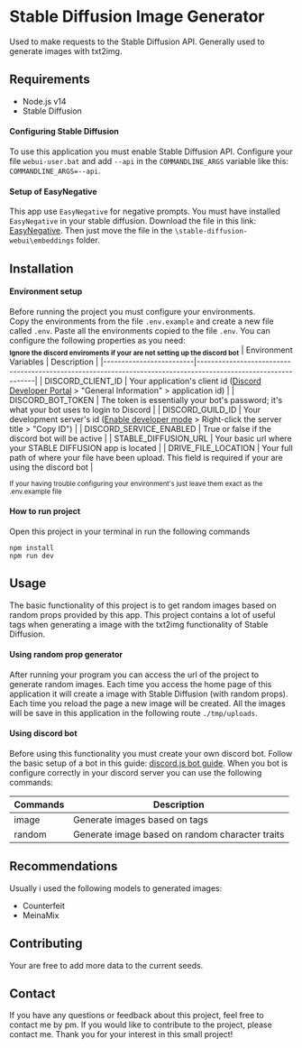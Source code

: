 # Stable Diffusion Image Generator
Used to make requests to the Stable Diffusion API. Generally used to generate images with txt2img.

## Requirements
- Node.js v14
- Stable Diffusion

#### Configuring Stable Diffusion
To use this application you must enable Stable Diffusion API. 
Configure your file `webui-user.bat` and add `--api` in the `COMMANDLINE_ARGS` variable like this: `COMMANDLINE_ARGS=--api`.

#### Setup of EasyNegative
This app use `EasyNegative` for negative prompts. You must have installed `EasyNegative` in your stable diffusion. Download the file in this link: [EasyNegative](https://huggingface.co/datasets/gsdf/EasyNegative). Then just move the file in the `\stable-diffusion-webui\embeddings` folder.


## Installation

#### Environment setup
Before running the project you must configure your environments.\
Copy the environments from the file `.env.example` and create a new file called `.env`. Paste all the environments copied to the file `.env`.
You can configure the following properties as you need:\
****<sub>Ignore the discord enviroments if your are not setting up the discord bot</sub>****
| Environment Variables   | Description                                                                                                   |
|-------------------------|---------------------------------------------------------------------------------------------------------------|
| DISCORD_CLIENT_ID       | Your application's client id ([Discord Developer Portal](https://discord.com/developers/applications) > "General Information" > application id)              |
| DISCORD_BOT_TOKEN       | The token is essentially your bot's password; it's what your bot uses to login to Discord                     |
| DISCORD_GUILD_ID        | Your development server's id ([Enable developer mode](https://support.discord.com/hc/en-us/articles/206346498) > Right-click the server title > "Copy ID")               |
| DISCORD_SERVICE_ENABLED | True or false if the discord bot will be active                                                               |
| STABLE_DIFFUSION_URL    | Your basic url where your STABLE DIFFUSION app is located                                                     |
| DRIVE_FILE_LOCATION     | Your full path of where your file have been upload. This field is required if your are using the discord bot |

<sub>If your having trouble configuring your environment's just leave them exact as the .env.example file</sub>

#### How to run project
Open this project in your terminal in run the following commands

```
npm install
npm run dev
```


## Usage
The basic functionality of this project is to get random images based on random props provided by this app. This project contains a lot of useful tags when generating a image with the txt2img functionality of Stable Diffusion.

#### Using random prop generator
After running your program you can access the url of the project to generate random images. Each time you access the home page of this application it will create a image with Stable Diffusion (with random props). Each time you reload the page a new image will be created. All the images will be save in this application in the following route `./tmp/uploads`.

#### Using discord bot
Before using this functionality you must create your own discord bot. Follow the basic setup of a bot in this guide: [discord.js bot guide](https://discordjs.guide/#before-you-begin).
When you bot is configure correctly in your discord server you can use the following commands:

| Commands | Description                                     |
|----------|-------------------------------------------------|
| image    | Generate images based on tags                   |
| random   | Generate image based on random character traits |

## Recommendations
Usually i used the following models to generated images:
* Counterfeit
* MeinaMix

## Contributing
Your are free to add more data to the current seeds.

## Contact
If you have any questions or feedback about this project, feel free to contact me by pm.
If you would like to contribute to the project, please contact me.
Thank you for your interest in this small project!
